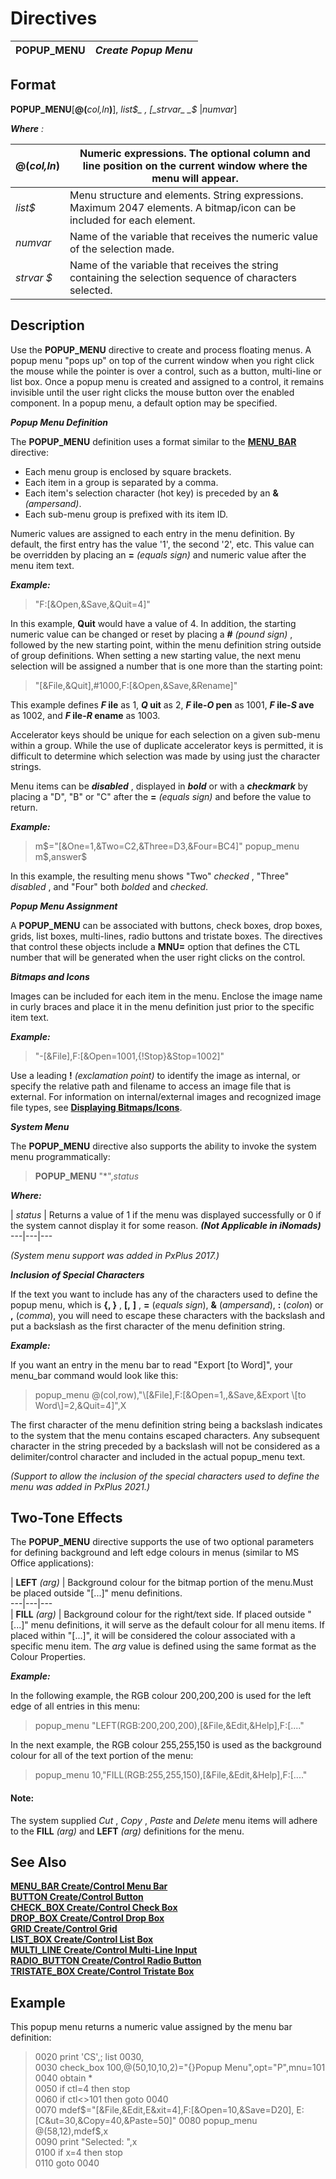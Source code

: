 # Directives 

**POPUP_MENU** |  **_Create Popup Menu_**  
---|---  
  
##  Format

**POPUP_MENU**[**@(**_col,ln_**)**], _list$_ , [_strvar_ _$_ |_numvar_]  
  
**_Where_** _:_

**@(**_col,ln_**)** |  Numeric expressions. The optional column and line position on the current window where the menu will appear.  
---|---  
_list$_ |  Menu structure and elements. String expressions. Maximum 2047 elements. A bitmap/icon can be included for each element.  
_numvar_ |  Name of the variable that receives the numeric value of the selection made.  
_strvar_ _$_ |  Name of the variable that receives the string containing the selection sequence of characters selected.  
  
##  Description

Use the **POPUP_MENU** directive to create and process floating menus. A popup menu "pops up" on top of the current window when you right click the mouse while the pointer is over a control, such as a button, multi-line or list box. Once a popup menu is created and assigned to a control, it remains invisible until the user right clicks the mouse button over the enabled component. In a popup menu, a default option may be specified.

**_Popup Menu Definition_**

The **POPUP_MENU** definition uses a format similar to the [**MENU_BAR**](menu_bar.md) directive:

  * Each menu group is enclosed by square brackets.
  * Each item in a group is separated by a comma.
  * Each item's selection character (hot key) is preceded by an **&**  _(ampersand)_.
  * Each sub-menu group is prefixed with its item ID.



Numeric values are assigned to each entry in the menu definition. By default, the first entry has the value '1', the second '2', etc. This value can be overridden by placing an **=**  _(equals sign)_ and numeric value after the menu item text.

**_Example:_**

> "F:[&Open,&Save,&Quit=4]"

In this example, **Quit** would have a value of 4. In addition, the starting numeric value can be changed or reset by placing a **#**  _(pound sign)_ , followed by the new starting point, within the menu definition string outside of group definitions. When setting a new starting value, the next menu selection will be assigned a number that is one more than the starting point:

> "[&File,&Quit],#1000,F:[&Open,&Save,&Rename]"

This example defines **_F_ ile** as 1, **_Q_ uit** as 2, **_F_ ile-_O_ pen** as 1001, **_F_ ile-_S_ ave** as 1002, and **_F_ ile-_R_ ename** as 1003.

Accelerator keys should be unique for each selection on a given sub-menu within a group. While the use of duplicate accelerator keys is permitted, it is difficult to determine which selection was made by using just the character strings.

Menu items can be **_disabled_** , displayed in **_bold_** or with a **_checkmark_** by placing a "D", "B" or "C" after the **=**  _(equals sign)_ and before the value to return.

**_Example:_**

> m$="[&One=1,&Two=C2,&Three=D3,&Four=BC4]"  
> popup_menu m$,answer$

In this example, the resulting menu shows "Two" _checked_ , "Three" _disabled_ , and "Four" both _bolded_ and _checked_.

**_Popup Menu Assignment_**

A **POPUP_MENU** can be associated with buttons, check boxes, drop boxes, grids, list boxes, multi-lines, radio buttons and tristate boxes. The directives that control these objects include a **MNU=** option that defines the CTL number that will be generated when the user right clicks on the control.

**_Bitmaps and Icons_**

Images can be included for each item in the menu. Enclose the image name in curly braces and place it in the menu definition just prior to the specific item text.

**_Example:_**

> "-[&File],F:[&Open=1001,{!Stop}&Stop=1002]"

Use a leading **!**  _(exclamation point)_ to identify the image as internal, or specify the relative path and filename to access an image file that is external. For information on internal/external images and recognized image file types, see [**Displaying Bitmaps/Icons**](../appendix/displaying_bitmaps~icons.md).

**_System Menu_**

The **POPUP_MENU** directive also supports the ability to invoke the system menu programmatically:

> **POPUP_MENU** "*",_status_

**_Where:_**

|  _status_ |  Returns a value of 1 if the menu was displayed successfully or 0 if the system cannot display it for some reason. **_(Not Applicable in iNomads)_**  
---|---|---  
  
_(System menu support was added in PxPlus 2017.)_

**_Inclusion of Special Characters_**

If the text you want to include has any of the characters used to define the popup menu, which is **{, }** , **[,** **]** , **=** (_equals sign_), **&** (_ampersand_), **:** (_colon_) or **,** (_comma_), you will need to escape these characters with the backslash and put a backslash as the first character of the menu definition string.

**_Example:_**

If you want an entry in the menu bar to read "Export [to Word]", your menu_bar command would look like this:

> popup_menu @(col,row),"\\[&File],F:[&Open=1,,&Save,&Export \\[to Word\\]=2,&Quit=4]",X

The first character of the menu definition string being a backslash indicates to the system that the menu contains escaped characters. Any subsequent character in the string preceded by a backslash will not be considered as a delimiter/control character and included in the actual popup_menu text.

_(Support to allow the inclusion of the special characters used to define the menu was added in PxPlus 2021.)_

## Two-Tone Effects

The **POPUP_MENU** directive supports the use of two optional parameters for defining background and left edge colours in menus (similar to MS Office applications):

|  **LEFT** _(arg)_ |  Background colour for the bitmap portion of the menu.Must be placed outside "[...]" menu definitions.  
---|---|---  
|  **FILL** _(arg)_ |  Background colour for the right/text side. If placed outside "[...]" menu definitions, it will serve as the default colour for all menu items. If placed within "[...]", it will be considered the colour associated with a specific menu item. The _arg_ value is defined using the same format as the Colour Properties.  
  
**_Example:_**

In the following example, the RGB colour 200,200,200 is used for the left edge of all entries in this menu:

> popup_menu "LEFT(RGB:200,200,200),[&File,&Edit,&Help],F:[...."

In the next example, the RGB colour 255,255,150 is used as the background colour for all of the text portion of the menu:

> popup_menu 10,"FILL(RGB:255,255,150),[&File,&Edit,&Help],F:[...."

#### **Note:**  
The system supplied _Cut_ , _Copy_ , _Paste_ and _Delete_ menu items will adhere to the **FILL** _(arg)_ and **LEFT** _(arg)_ definitions for the menu.

##  See Also

[**MENU_BAR Create/Control Menu Bar**](menu_bar.md)  
[**BUTTON Create/Control Button**](button.md)  
[**CHECK_BOX Create/Control Check Box**](check_box.md)  
[**DROP_BOX Create/Control Drop Box**](drop_box.md)  
[**GRID Create/Control Grid**](grid.md)  
[**LIST_BOX Create/Control List Box**](list_box.md)  
[**MULTI_LINE Create/Control Multi-Line Input**](multi_line.md)  
[**RADIO_BUTTON Create/Control Radio Button**](radio_button.md)  
[**TRISTATE_BOX Create/Control Tristate Box**](tristate_box.md)

##  Example

This popup menu returns a numeric value assigned by the menu bar definition:

> 0020 print 'CS',; list 0030,  
>  0030 check_box 100,@(50,10,10,2)="{}Popup Menu",opt="P",mnu=101  
>  0040 obtain *  
>  0050 if ctl=4 then stop  
>  0060 if ctl<>101 then goto 0040  
>  0070 mdef$="[&File,&Edit,E&xit=4],F:[&Open=10,&Save=D20], E:[C&ut=30,&Copy=40,&Paste=50]"  
>  0080 popup_menu @(58,12),mdef$,x  
>  0090 print "Selected: ",x  
>  0100 if x=4 then stop  
>  0110 goto 0040
